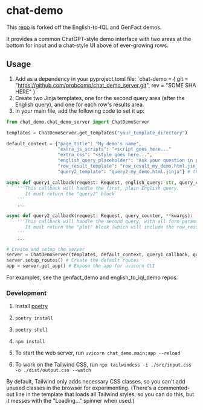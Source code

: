 # chat-demo

This [repo](https://github.com/probcomp/chat_demo/) is forked off the English-to-IQL and GenFact demos. 

It provides a common ChatGPT-style demo interface with two areas at the bottom for input and a chat-style UI above of ever-growing rows.

## Usage

1. Add as a dependency in your pyproject.toml file: `chat-demo = { git = "https://github.com/probcomp/chat_demo_server.git", rev = "SOME SHA HERE" }
2. Create two Jinja templates, one for the second query area (after the English query), and one for each row's results area.
3. In your main file, add the following code to set it up:

```python
from chat_demo.chat_demo_server import ChatDemoServer

templates = ChatDemoServer.get_templates("your_template_directory")

default_context = {"page_title": "My demo's name",
                   "extra_js_scripts": "<script goes here..."
                   "extra_css": "<style goes here...",
                   "english_query_placeholder": "Ask your question in plain English",
                   "row_result_template": "row_result_my_demo.html.jinja", # the name of your row result template file
                   "query2_template": "query2_my_demo.html.jinja"} # the name of your query2 template file

async def query1_callback(request: Request, english_query: str, query_counter):
    '''This callback will handle the first, plain English query. 
       It must return the "query2" block
    '''
    ...

async def query2_callback(request: Request, query_counter, **kwargs):
    '''This callback will handle the second query, with all form params in kwargs.
       It must return the "plot" block (which will include the row_result template.)
    '''
    ...

# Create and setup the server
server = ChatDemoServer(templates, default_context, query1_callback, query2_callback)
server.setup_routes() # Create the default routes
app = server.get_app() # Expose the app for uvicorn CLI
```

For examples, see the genfact_demo and english_to_iql_demo repos.


### Development

1. Install [poetry](https://python-poetry.org/docs/#installation)
2. `poetry install`
3. `poetry shell`
4. `npm install`

5. To start the web server, run `uvicorn chat_demo.main:app --reload`
6. To work on the Tailwind CSS, run `npx tailwindcss -i ./src/input.css -o ./dist/output.css --watch`

By default, Tailwind only adds necessary CSS classes, so you can't add unused classes in the browser for experimenting. (There's a commented-out line in the template that loads all Tailwind styles, so you can do this, but it messes with the "Loading..." spinner when used.)
